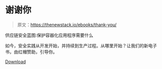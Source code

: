 # 谢谢你

> 原文：<https://thenewstack.io/ebooks/thank-you/>

供应链安全蓝图:保护容器化应用程序需要什么

如今，安全实践从开发开始，并持续到生产过程。从哪里开始？让我们的新电子书，由红帽赞助，引导你。

[Download](/)